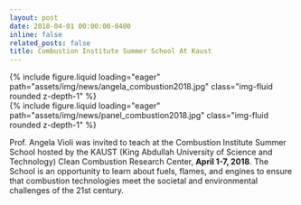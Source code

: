 ```yaml
---
layout: post
date: 2018-04-01 00:00:00-0400
inline: false
related_posts: false
title: Combustion Institute Summer School At Kaust
---
```


<div class="row mt-4 justify-content-center">
    <div class="col-sm-12 col-md-12">
        {% include figure.liquid loading="eager" path="assets/img/news/angela_combustion2018.jpg" class="img-fluid rounded z-depth-1" %}
    </div>
    <div class="col-sm-12 col-md-12">
        {% include figure.liquid loading="eager" path="assets/img/news/panel_combustion2018.jpg" class="img-fluid rounded z-depth-1" %}
    </div>
</div>

Prof. Angela Violi was invited to teach at the Combustion Institute Summer School hosted by the KAUST (King Abdullah University of Science and Technology) Clean Combustion Research Center, **April 1-7, 2018**. The School is an opportunity to learn about fuels, flames, and engines to ensure that combustion technologies meet the societal and environmental challenges of the 21st century.